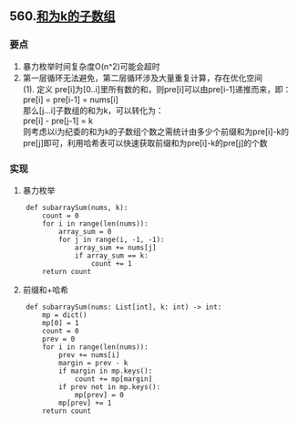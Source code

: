 ## 560.[和为k的子数组](https://leetcode.cn/problems/subarray-sum-equals-k/description/?envType=study-plan-v2&envId=top-100-liked)

### 要点  
1. 暴力枚举时间复杂度O(n^2)可能会超时  
2. 第一层循环无法避免，第二层循环涉及大量重复计算，存在优化空间  
(1). 定义 pre[i]为[0..i]里所有数的和，则pre[i]可以由pre[i-1]递推而来，即：  
  pre[i] = pre[i-1] = nums[i]  
那么[j...i]子数组的和为k，可以转化为：  
  pre[i] - pre[j-1] = k  
则考虑以i为纪委的和为k的子数组个数之需统计由多少个前缀和为pre[i]-k的pre[j]即可，利用哈希表可以快速获取前缀和为pre[i]-k的pre[j]的个数  
### 实现
1. 暴力枚举
```
    def subarraySum(nums, k):
        count = 0
        for i in range(len(nums)):
            array_sum = 0
            for j in range(i, -1, -1):
                array_sum += nums[j]
                if array_sum == k:
                    count += 1
        return count
```
2. 前缀和+哈希  
```
    def subarraySum(nums: List[int], k: int) -> int:
        mp = dict()
        mp[0] = 1
        count = 0
        prev = 0
        for i in range(len(nums)):
            prev += nums[i]
            margin = prev - k
            if margin in mp.keys():
                count += mp[margin]
            if prev not in mp.keys():
                mp[prev] = 0
            mp[prev] += 1
        return count
```